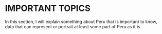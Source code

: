 # IMPORTANT TOPICS

In this section, I will explain something about Peru that is important to know, data that can represent or portrait at least some part of Peru as it is.
